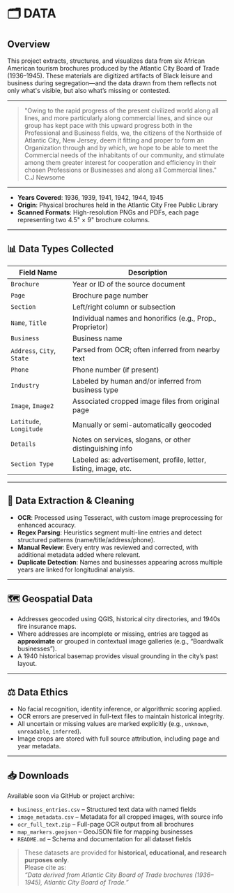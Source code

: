 # 🗂️ DATA

## Overview

This project extracts, structures, and visualizes data from six African American tourism brochures produced by the Atlantic City Board of Trade (1936–1945). These materials are digitized artifacts of Black leisure and business during segregation—and the data drawn from them reflects not only what's visible, but also what’s missing or contested.

---

> "Owing to the rapid progress of the present civilized world along all lines, and more particularly along commercial lines, and since our group has kept pace with this upward progress both in the Professional and Business fields, we, the citizens of the Northside of Atlantic City, New Jersey, deem it fitting and proper to form an Organization through and by which, we hope to be able to meet the Commercial needs of the inhabitants of our community, and stimulate among them greater interest for cooperation and efficiency in their chosen Professions or Businesses and along all Commercial lines."
> C.J Newsome
> 

---

- **Years Covered**: 1936, 1939, 1941, 1942, 1944, 1945  
- **Origin**: Physical brochures held in the Atlantic City Free Public Library
- **Scanned Formats**: High-resolution PNGs and PDFs, each page representing two 4.5" × 9" brochure columns.

---

## 📊 Data Types Collected

| Field Name           | Description                                                         |
|----------------------|---------------------------------------------------------------------|
| `Brochure`           | Year or ID of the source document                                   |
| `Page`               | Brochure page number                                                |
| `Section`            | Left/right column or subsection                                     |
| `Name`, `Title`      | Individual names and honorifics (e.g., Prop., Proprietor)           |
| `Business`           | Business name                                           |
| `Address`, `City`, `State` | Parsed from OCR; often inferred from nearby text            |
| `Phone`              | Phone number (if present)                                           |
| `Industry`           | Labeled by human and/or inferred from business type                 |
| `Image`, `Image2`    | Associated cropped image files from original page                   |
| `Latitude`, `Longitude` | Manually or semi-automatically geocoded                         |
| `Details`            | Notes on services, slogans, or other distinguishing info            |
| `Section Type`       | Labeled as: advertisement, profile, letter, listing, image, etc.                |

---

## 🧠 Data Extraction & Cleaning

- **OCR**: Processed using Tesseract, with custom image preprocessing for enhanced accuracy.
- **Regex Parsing**: Heuristics segment multi-line entries and detect structured patterns (name/title/address/phone).
- **Manual Review**: Every entry was reviewed and corrected, with additional metadata added where relevant.
- **Duplicate Detection**: Names and businesses appearing across multiple years are linked for longitudinal analysis.

---

## 🗺️ Geospatial Data

- Addresses geocoded using QGIS, historical city directories, and 1940s fire insurance maps.
- Where addresses are incomplete or missing, entries are tagged as **approximate** or grouped in contextual image galleries (e.g., “Boardwalk businesses”).
- A 1940 historical basemap provides visual grounding in the city’s past layout.

---

## ⚖️ Data Ethics

- No facial recognition, identity inference, or algorithmic scoring applied.
- OCR errors are preserved in full-text files to maintain historical integrity.
- All uncertain or missing values are marked explicitly (e.g., `unknown`, `unreadable`, `inferred`).
- Image crops are stored with full source attribution, including page and year metadata.

---

## 📥 Downloads

Available soon via GitHub or project archive:

- `business_entries.csv` – Structured text data with named fields
- `image_metadata.csv` – Metadata for all cropped images, with source info
- `ocr_full_text.zip` – Full-page OCR output from all brochures
- `map_markers.geojson` – GeoJSON file for mapping businesses
- `README.md` – Schema and documentation for all dataset fields

> These datasets are provided for **historical, educational, and research purposes only**.  
> Please cite as:  
> *“Data derived from Atlantic City Board of Trade brochures (1936–1945), Atlantic City Board of Trade.”*

